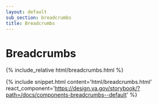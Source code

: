 ```yaml
---
layout: default
sub_section: breadcrumbs
title: Breadcrumbs
---
```


# Breadcrumbs

<div class="site-showcase">
{% include_relative html/breadcrumbs.html %}
</div>

{% include snippet.html content='html/breadcrumbs.html' react_component='https://design.va.gov/storybook/?path=/docs/components-breadcrumbs--default' %}
